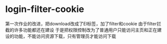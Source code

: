 # login-filter-cookie

第一次作业的改进，把download改成了El标签，加了filter和cookie
由于filter拦截的许多功能都还在建设
于是把权限控制改为了普通用户只能访问主页和正在建设的功能，不能访问资源下载，只有管理员才能访问下载
